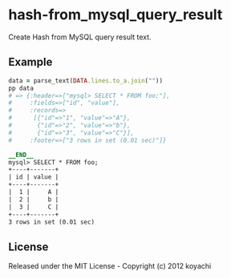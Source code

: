 # hash-from_mysql_query_result

Create Hash from MySQL query result text.

## Example

```ruby
data = parse_text(DATA.lines.to_a.join(""))
pp data
# => {:header=>["mysql> SELECT * FROM foo;"],
#     :fields=>["id", "value"],
#     :records=>
#      [{"id"=>"1", "value"=>"A"},
#       {"id"=>"2", "value"=>"b"},
#       {"id"=>"3", "value"=>"C"}],
#     :footer=>["3 rows in set (0.01 sec)"]}

__END__
mysql> SELECT * FROM foo;
+----+-------+
| id | value |
+----+-------+
|  1 |     A |
|  2 |     b |
|  3 |     C |
+----+-------+
3 rows in set (0.01 sec)

```

## License

Released under the MIT License - Copyright (c) 2012 koyachi
